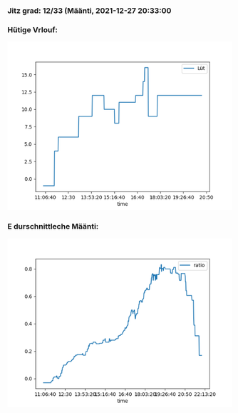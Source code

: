 ### Jitz grad: 12/33 (Määnti, 2021-12-27 20:33:00

### Hütige Vrlouf:
![Graph](Today.png)

### E durschnittleche Määnti:
![Graph](Määnti.png)